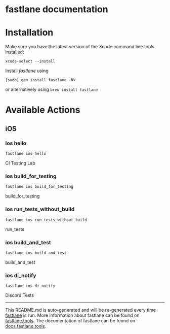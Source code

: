 fastlane documentation
================
# Installation

Make sure you have the latest version of the Xcode command line tools installed:

```
xcode-select --install
```

Install _fastlane_ using
```
[sudo] gem install fastlane -NV
```
or alternatively using `brew install fastlane`

# Available Actions
## iOS
### ios hello
```
fastlane ios hello
```
CI Testing Lab
### ios build_for_testing
```
fastlane ios build_for_testing
```
build_for_testing
### ios run_tests_without_build
```
fastlane ios run_tests_without_build
```
run_tests
### ios build_and_test
```
fastlane ios build_and_test
```
build_and_test
### ios di_notify
```
fastlane ios di_notify
```
Discord Tests

----

This README.md is auto-generated and will be re-generated every time [fastlane](https://fastlane.tools) is run.
More information about fastlane can be found on [fastlane.tools](https://fastlane.tools).
The documentation of fastlane can be found on [docs.fastlane.tools](https://docs.fastlane.tools).
